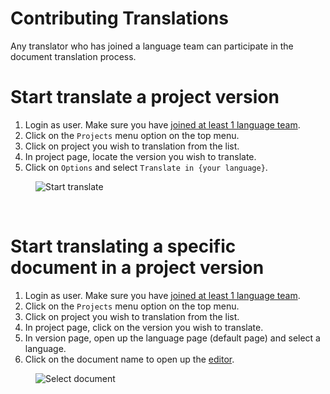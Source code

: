 # Contributing Translations

Any translator who has joined a language team can participate in the document translation process.

# Start translate a project version

1. Login as user. Make sure you have [joined at least 1 language team](user-guide/languages/language-team#join-a-language-team).
1. Click on the `Projects` menu option on the top menu.
1. Click on project you wish to translation from the list.
1. In project page, locate the version you wish to translate.
1. Click on `Options` and select `Translate in {your language}`.
<figure>
<img alt="Start translate" src="images/webtrans-access.png" />
</figure>
<br/>

# Start translating a specific document in a project version

1. Login as user. Make sure you have [joined at least 1 language team](user-guide/languages/language-team#join-a-language-team).
1. Click on the `Projects` menu option on the top menu.
1. Click on project you wish to translation from the list.
1. In project page, click on the version you wish to translate.
3. In version page, open up the language page (default page) and select a language.
4. Click on the document name to open up the [editor](user-guide/editor/editor-view).

<figure>
<img alt="Select document" src="images/editor-open-menu.png" />
</figure>
<br/>